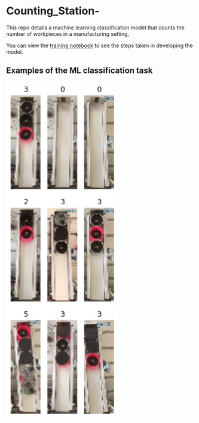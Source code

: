 # Counting_Station-
This repo details a machine learning classification model that counts the number of workpieces in a manufacturing setting. 

You can view the [training notebook](https://github.com/AbdulRahmanSilmy/Assembly-line-Counting-Station/blob/main/baseline_model.ipynb) to see the steps taken in developing the model.

## Examples of the ML classification task

<img src="https://github.com/AbdulRahmanSilmy/Assembly-line-Counting-Station/blob/main/example_img.jpg" width="300" height="900" />
